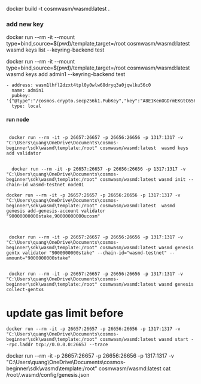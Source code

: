 docker build -t cosmwasm/wasmd:latest .

### add new key 
docker run --rm -it --mount type=bind,source=$(pwd)/template,target=/root cosmwasm/wasmd:latest wasmd keys list --keyring-backend test


docker run --rm -it --mount type=bind,source=$(pwd)/template,target=/root cosmwasm/wasmd:latest wasmd keys add admin1 --keyring-backend test

```
- address: wasm1lhfl2dzxt4tpl0y0wlw68dryq3a0jqwlku56c0
  name: admin1
  pubkey: '{"@type":"/cosmos.crypto.secp256k1.PubKey","key":"A8E1KenOGDrmEKGtC656aBHAGr3iD+3AyoYGU7/AqZdV"}'
  type: local
```

#### run node


```

 docker run --rm -it -p 26657:26657 -p 26656:26656 -p 1317:1317 -v "C:\Users\quang\OneDrive\Documents\cosmos-beginner\sdk\wasmd\template:/root" cosmwasm/wasmd:latest  wasmd keys add validator


  docker run --rm -it -p 26657:26657 -p 26656:26656 -p 1317:1317 -v "C:\Users\quang\OneDrive\Documents\cosmos-beginner\sdk\wasmd\template:/root" cosmwasm/wasmd:latest wasmd init --chain-id wasmd-testnet node01

docker run --rm -it -p 26657:26657 -p 26656:26656 -p 1317:1317 -v "C:\Users\quang\OneDrive\Documents\cosmos-beginner\sdk\wasmd\template:/root" cosmwasm/wasmd:latest  wasmd genesis add-genesis-account validator "90000000000stake,90000000000ucosm"



 docker run --rm -it -p 26657:26657 -p 26656:26656 -p 1317:1317 -v "C:\Users\quang\OneDrive\Documents\cosmos-beginner\sdk\wasmd\template:/root" cosmwasm/wasmd:latest wasmd genesis gentx validator "9000000000stake" --chain-id="wasmd-testnet" --amount="9000000000stake"


 docker run --rm -it -p 26657:26657 -p 26656:26656 -p 1317:1317 -v "C:\Users\quang\OneDrive\Documents\cosmos-beginner\sdk\wasmd\template:/root" cosmwasm/wasmd:latest wasmd genesis collect-gentxs

```

# update gas limit before

```
docker run --rm -it -p 26657:26657 -p 26656:26656 -p 1317:1317 -v "C:\Users\quang\OneDrive\Documents\cosmos-beginner\sdk\wasmd\template:/root" cosmwasm/wasmd:latest wasmd start --rpc.laddr tcp://0.0.0.0:26657 --trace
```


docker run --rm -it -p 26657:26657 -p 26656:26656 -p 1317:1317 -v "C:\Users\quang\OneDrive\Documents\cosmos-beginner\sdk\wasmd\template:/root" cosmwasm/wasmd:latest cat /root/.wasmd/config/genesis.json



